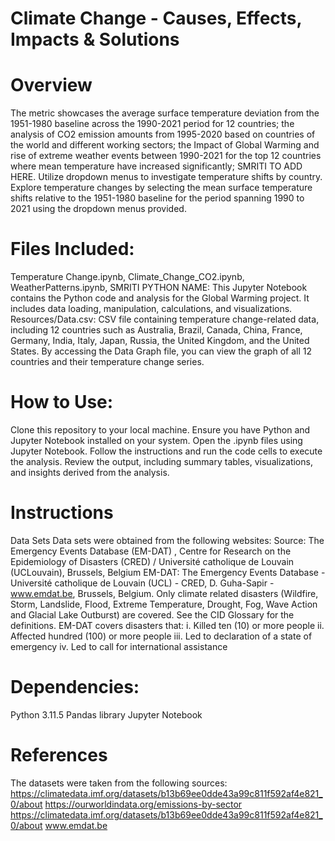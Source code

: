 # Climate Change - Causes, Effects, Impacts & Solutions

# Overview 
The metric showcases the average surface temperature deviation from the 1951-1980 baseline across the 1990-2021 period for 12 countries; the analysis of CO2 emission amounts from 1995-2020 based on countries of the world and different working sectors;  the Impact of Global Warming and rise of extreme weather events between 1990-2021 for the top 12 countries where mean temperature have increased significantly; SMRITI TO ADD HERE. Utilize dropdown menus to investigate temperature shifts by country. Explore temperature changes by selecting the mean surface temperature shifts relative to the 1951-1980 baseline for the period spanning 1990 to 2021 using the dropdown menus provided.

# Files Included:
Temperature Change.ipynb, Climate_Change_CO2.ipynb, WeatherPatterns.ipynb, SMRITI PYTHON NAME: This Jupyter Notebook contains the Python code and analysis for the Global Warming project. It includes data loading, manipulation, calculations, and visualizations. Resources/Data.csv: CSV file containing temperature change-related data, including 12 countries such as Australia, Brazil, Canada, China, France, Germany, India, Italy, Japan, Russia, the United Kingdom, and the United States. By accessing the Data Graph file, you can view the graph of all 12 countries and their temperature change series.

# How to Use:
Clone this repository to your local machine. Ensure you have Python and Jupyter Notebook installed on your system. Open the .ipynb files using Jupyter Notebook. Follow the instructions and run the code cells to execute the analysis. Review the output, including summary tables, visualizations, and insights derived from the analysis.

# Instructions

Data Sets
Data sets were obtained from the following websites:
Source: The Emergency Events Database (EM-DAT) , Centre for Research on the Epidemiology of Disasters (CRED) / Université catholique de Louvain (UCLouvain), Brussels, Belgium 
EM-DAT: The Emergency Events Database - Université catholique de Louvain (UCL) - CRED, D. Guha-Sapir - www.emdat.be, Brussels, Belgium.
Only climate related disasters (Wildfire, Storm, Landslide, Flood, Extreme Temperature, Drought, Fog, Wave Action and Glacial Lake Outburst) are covered. See the CID Glossary for the definitions.
EM-DAT covers disasters that:
i.          Killed ten (10) or more people 
ii.         Affected hundred (100) or more people 
iii.       Led to declaration of a state of emergency
iv.        Led to call for international assistance 


# Dependencies:
Python 3.11.5
Pandas library
Jupyter Notebook 

# References
The datasets were taken from the following sources:
https://climatedata.imf.org/datasets/b13b69ee0dde43a99c811f592af4e821_0/about
https://ourworldindata.org/emissions-by-sector
https://climatedata.imf.org/datasets/b13b69ee0dde43a99c811f592af4e821_0/about
www.emdat.be
